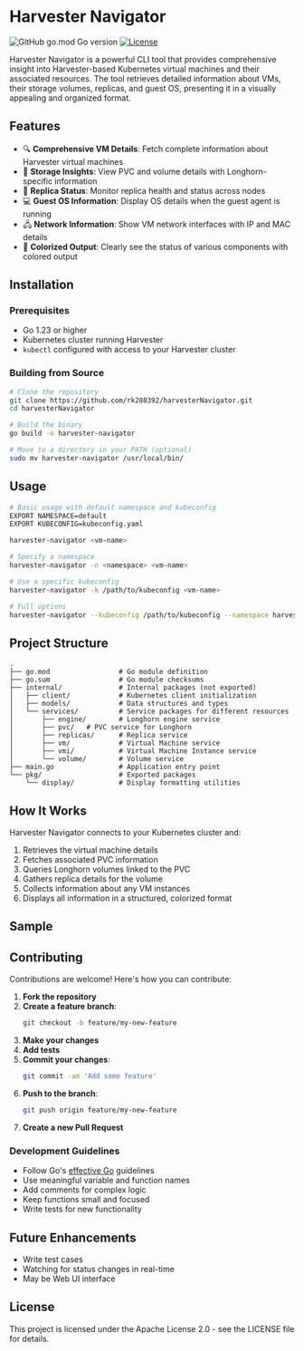 # Harvester Navigator

![GitHub go.mod Go version](https://img.shields.io/github/go-mod/go-version/rk280392/harvesterNavigator)
[![License](https://img.shields.io/badge/License-Apache%202.0-blue.svg)](https://opensource.org/licenses/Apache-2.0)

Harvester Navigator is a powerful CLI tool that provides comprehensive insight into Harvester-based Kubernetes virtual machines and their associated resources. The tool retrieves detailed information about VMs, their storage volumes, replicas, and guest OS, presenting it in a visually appealing and organized format.

## Features

- 🔍 **Comprehensive VM Details**: Fetch complete information about Harvester virtual machines
- 💾 **Storage Insights**: View PVC and volume details with Longhorn-specific information
- 🔄 **Replica Status**: Monitor replica health and status across nodes
- 💻 **Guest OS Information**: Display OS details when the guest agent is running
- 🖧 **Network Information**: Show VM network interfaces with IP and MAC details
- 🎨 **Colorized Output**: Clearly see the status of various components with colored output

## Installation

### Prerequisites

- Go 1.23 or higher
- Kubernetes cluster running Harvester
- `kubectl` configured with access to your Harvester cluster

### Building from Source

```bash
# Clone the repository
git clone https://github.com/rk280392/harvesterNavigator.git
cd harvesterNavigator

# Build the binary
go build -o harvester-navigator

# Move to a directory in your PATH (optional)
sudo mv harvester-navigator /usr/local/bin/
```

## Usage

```bash
# Basic usage with default namespace and kubeconfig
EXPORT NAMESPACE=default
EXPORT KUBECONFIG=kubeconfig.yaml

harvester-navigator <vm-name>

# Specify a namespace
harvester-navigator -n <namespace> <vm-name>

# Use a specific kubeconfig
harvester-navigator -k /path/to/kubeconfig <vm-name>

# Full options
harvester-navigator --kubeconfig /path/to/kubeconfig --namespace harvester-system <vm-name>
```

## Project Structure

```
.
├── go.mod                 # Go module definition
├── go.sum                 # Go module checksums
├── internal/              # Internal packages (not exported)
│   ├── client/            # Kubernetes client initialization
│   ├── models/            # Data structures and types
│   └── services/          # Service packages for different resources
│       ├── engine/        # Longhorn engine service
│       ├── pvc/   # PVC service for Longhorn
│       ├── replicas/      # Replica service
│       ├── vm/            # Virtual Machine service
│       ├── vmi/           # Virtual Machine Instance service
│       └── volume/        # Volume service
├── main.go                # Application entry point
└── pkg/                   # Exported packages
    └── display/           # Display formatting utilities
```

## How It Works

Harvester Navigator connects to your Kubernetes cluster and:

1. Retrieves the virtual machine details
2. Fetches associated PVC information
3. Queries Longhorn volumes linked to the PVC
4. Gathers replica details for the volume
5. Collects information about any VM instances
6. Displays all information in a structured, colorized format

## Sample


## Contributing

Contributions are welcome! Here's how you can contribute:

1. **Fork the repository**
2. **Create a feature branch**:
   ```bash
   git checkout -b feature/my-new-feature
   ```
3. **Make your changes**
4. **Add tests**
5. **Commit your changes**:
   ```bash
   git commit -am 'Add some feature'
   ```
6. **Push to the branch**:
   ```bash
   git push origin feature/my-new-feature
   ```
7. **Create a new Pull Request**

### Development Guidelines

- Follow Go's [effective Go](https://golang.org/doc/effective_go) guidelines
- Use meaningful variable and function names
- Add comments for complex logic
- Keep functions small and focused
- Write tests for new functionality

## Future Enhancements

- Write test cases
- Watching for status changes in real-time
- May be Web UI interface

## License

This project is licensed under the Apache License 2.0 - see the LICENSE file for details.



